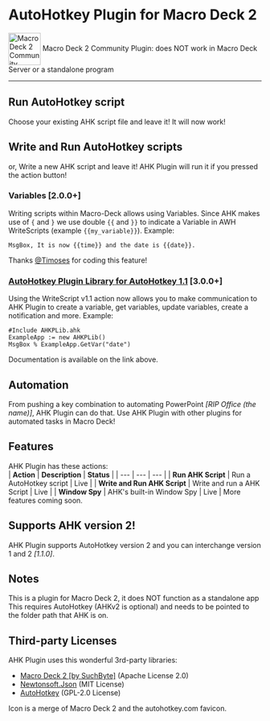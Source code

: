 # AutoHotkey Plugin for Macro Deck 2
<img alt="Macro Deck 2 Community Plugin" height="64px" align="center" href="https://macrodeck.org" src="https://macrodeck.org/images/macro_deck_2_community_plugin.png"/> Macro Deck 2 Community Plugin: does NOT work in Macro Deck Server or a standalone program

***

## Run AutoHotkey script
Choose your existing AHK script file and leave it! It will now work!

## Write and Run AutoHotkey scripts
or, Write a new AHK script and leave it! AHK Plugin will run it if you pressed the action button!

### Variables [2.0.0+]
Writing scripts within Macro-Deck allows using Variables. Since AHK makes use of `{` and `}` we use double `{{` and `}}` to indicate a Variable in AWH WriteScripts (example `{{my_variable}}`).
Example:
```ahk
MsgBox, It is now {{time}} and the date is {{date}}.
```
Thanks [@Timoses](https://github.com/Timoses) for coding this feature!

### [AutoHotkey Plugin Library for AutoHotkey 1.1](https://github.com/jbcarreon123/MacroDeck2-AHKPlugin/tree/AHKPLib) [3.0.0+]
Using the WriteScript v1.1 action now allows you to make communication to AHK Plugin to create a variable, get variables, update variables, create a notification and more.
Example:
```ahk
#Include AHKPLib.ahk
ExampleApp := new AHKPLib()
MsgBox % ExampleApp.GetVar("date")
```
Documentation is available on the link above.

## Automation
From pushing a key combination to automating PowerPoint *[RIP Office (the name)]*, AHK Plugin can do that.
Use AHK Plugin with other plugins for automated tasks in Macro Deck!

## Features
AHK Plugin has these actions:   
| **Action** | **Description** | **Status** |
| --- | --- | --- |
| **Run AHK Script** | Run a AutoHotkey script | Live |
| **Write and Run AHK Script** | Write and run a AHK Script | Live |
| **Window Spy** | AHK's built-in Window Spy | Live |
More features coming soon.

## Supports AHK version 2!
AHK Plugin supports AutoHotkey version 2 and you can interchange version 1 and 2 *[1.1.0]*.

## Notes
This is a plugin for Macro Deck 2, it does NOT function as a standalone app  
This requires AutoHotkey (AHKv2 is optional) and needs to be pointed to the folder path that AHK is on.

## Third-party Licenses
AHK Plugin uses this wonderful 3rd-party libraries:   
- [Macro Deck 2 [by SuchByte]](https://macrodeck.org/) (Apache License 2.0)   
- [Newtonsoft.Json](https://www.newtonsoft.com/json) (MIT License)
- [AutoHotkey](https://autohotkey.com) (GPL-2.0 License)

Icon is a merge of Macro Deck 2 and the autohotkey.com favicon.
